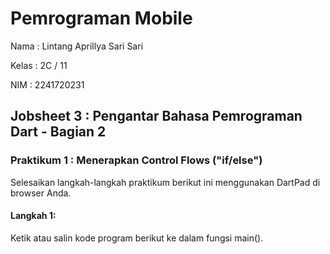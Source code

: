 # Pemrograman Mobile

Nama  : Lintang Aprillya Sari Sari

Kelas : 2C / 11

NIM   : 2241720231



## Jobsheet 3 : Pengantar Bahasa Pemrograman Dart - Bagian 2

### Praktikum 1 : Menerapkan Control Flows ("if/else")

Selesaikan langkah-langkah praktikum berikut ini menggunakan DartPad di browser Anda.

#### Langkah 1:

Ketik atau salin kode program berikut ke dalam fungsi main().
